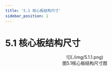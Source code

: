```yaml
---
title: '5.1 核心板结构尺寸'
sidebar_position: 1
---
```


# 5.1 核心板结构尺寸

<center>
![](./img/5.1.1.png)<br />
图5.1核心板结构尺寸图
</center>



